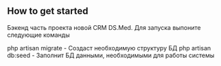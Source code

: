 ## How to get started

Бэкенд часть проекта новой CRM DS.Med. Для запуска выпоните следующие команды

php artisan migrate - Создаст необходимую структуру БД
php artisan db:seed - Заполнит БД данными, необходимыми для работы системы
